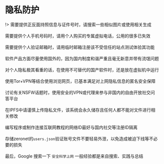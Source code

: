 # 隐私防护

!> 需要提供正反面持照信息与证件号时，请搜索一些相似图片或使用相关生成<br><br>
需要提供个人手机号码时，请用个人购买的专属虚拟电话，公用的很多已失效<br><br>
需要提供个人验证邮箱时，请用临时邮箱注册该不受信任的站点测试体验其功能<br><br>
软件产品方面尽量使用国外的，因为国内制度和谐严重且毫无新意并带有流氓问题<br><br>
对个人隐私极其看重的话，在使用不可替代的国产软件时，还是放在虚拟机中运行<br><br>
使用Tor+VPN等结合使用浏览网页，已基本满足对上网隐私信息的匿名安全保障<br><br>
讨论有关NSFW话题时，使用安全的VPN或代理来参与非国内的自由开放社交问答平台<br><br>
在IPFS中请谨慎上传隐私文件，该系统会永久储存且任何人都不能对文件进行相关修改<br><br>
编写程序或制作连接互联网教程的网络ID最好与国内社交等注册ID隔离<br><br>
存储zeronet的`users.json`验证账号文件不要轻易外泄，以免造成被迫下线等不必要的损失<br><br>
最后，Google 搜索一下 `安全科学上网` 一般经验都是来自搜索、实践与总结

<!-- 棱镜门与防火长城本质是一样都是监控维稳，总之这是一个隐私换效率的时代<br><br>
绝对的隐私是不存在的，虽协助政府监控但企业并不会将个人隐私公开化处理（国外）<br><br> -->
<!-- > * **telegram、g+、quora等都是很不错的互动社交平台，最重要的是学好英语走遍天下都不怕** -->
     




